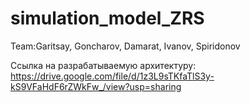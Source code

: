 # simulation_model_ZRS
Team:Garitsay, Goncharov, Damarat, Ivanov, Spiridonov

Ссылка на разрабатываемую архитектуру: https://drive.google.com/file/d/1z3L9sTKfaTlS3y-kS9VFaHdF6rZWkFw_/view?usp=sharing
